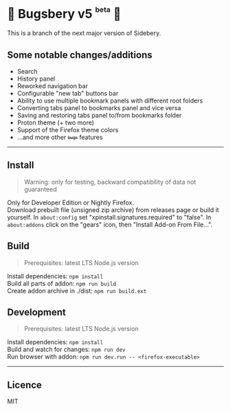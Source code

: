 # 🚧 Bugsbery v5 <sup><sup><sub>beta</sub></sup></sup> 🚧

This is a branch of the next major version of Sidebery.

## Some notable changes/additions

- Search
- History panel
- Reworked navigation bar
- Configurable "new tab" buttons bar
- Ability to use multiple bookmark panels with different root folders
- Converting tabs panel to bookmarks panel and vice versa
- Saving and restoring tabs panel to/from bookmarks folder
- Proton theme (+ two more)
- Support of the Firefox theme colors
- ...and more other <sub><sup><strike>bugs</strike></sup></sub> features

---

## Install

> Warning: only for testing, backward compatibility of data not guaranteed

Only for Developer Edition or Nightly Firefox.  
Download prebuilt file (unsigned zip archive) from releases page or build it yourself. In `about:config` set "xpinstall.signatures.required" to "false". In `about:addons` click on the "gears" icon, then "Install Add-on From File...".

## Build

> Prerequisites: latest LTS Node.js version

Install dependencies: `npm install`  
Build all parts of addon: `npm run build`  
Create addon archive in ./dist: `npm run build.ext`

## Development

> Prerequisites: latest LTS Node.js version

Install dependencies: `npm install`  
Build and watch for changes: `npm run dev`  
Run browser with addon: `npm run dev.run -- <firefox-executable>`  

---

## Licence

MIT

